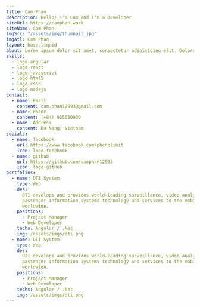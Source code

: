 ```yaml
---
title: Cam Phan
description: Hello! I'm Cam and I'm a Developer
siteUrl: https://camphan.work
siteName: Cam Phan
imgSrc: "/assets/img/thumnail.jpg"
imgAtl: Cam Phan
layout: base.liquid
about: Lorem ipsum dolor sit amet, consectetur adipisicing elit. Doloremque libero quis consectetur ut earum vel suscipit, iste minus dignissimos? Dolore nesciunt aliquam perferendis praesentium veritatis repudiandae deserunt quaerat, ratione natus molestiae, quo atque placeat laborum. Modi earum libero nisi nihil vitae, dicta maxime soluta numquam error aliquid quae aliquam cum, tempora, ex quod. Provident alias mollitia facere quae debitis obcaecati vel soluta dolore nobis accusamus, magni maiores? Laudantium aliquid magnam quas, excepturi a at porro quos. Cumque, culpa. Dolore, quas!
skills:
  - logo-angular
  - logo-react
  - logo-javascript
  - logo-html5
  - logo-css3
  - logo-nodejs
contact:
  - name: Email
    content: cam.phan12993@gmail.com
  - name: Phone
    content: (+84) 935050930
  - name: Address
    content: Da Nang, Vietnam
socials:
  - name: facebook
    url: https://www.facebook.com/phcnolimit
    icon: logo-facebook
  - name: github
    url: https://github.com/camphan12993
    icon: logo-github
portfolios:
  - name: DTI System
    type: Web
    des:
      DTI develops and provides world-leading surveillance, video analytics, and
      passenger information systems technology and services to the mobile transit industry
      worldwide.
    positions:
      - Project Manager
      - Web Developer
    techs: Angular / .Net
    img: /assets/imgs/dti.png
  - name: DTI System
    type: Web
    des:
      DTI develops and provides world-leading surveillance, video analytics, and
      passenger information systems technology and services to the mobile transit industry
      worldwide.
    positions:
      - Project Manager
      - Web Developer
    techs: Angular / .Net
    img: /assets/imgs/dti.png
---
```

